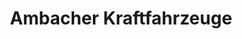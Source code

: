 ---
title: "Ambacher Kraftfahrzeuge"
url: /wernau-neckar/ambacher-kraftfahrzeuge/
shop: Autowerkstatt
---